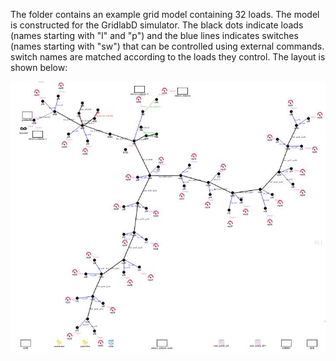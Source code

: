 The folder contains an example grid model containing 32 loads. The model is constructed for the GridlabD simulator. The black dots indicate loads (names starting with "l" and "p") and the blue lines indicates switches (names starting with "sw") that can be controlled using external commands. switch names are matched according to the loads they control. The layout is shown below:

![alt text](GridLayout.JPG "Thirty two node network")
